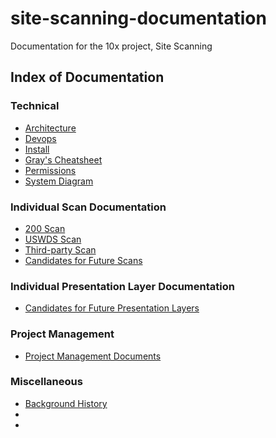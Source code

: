 # site-scanning-documentation
Documentation for the 10x project, Site Scanning






## Index of Documentation


### Technical 

* [Architecture](https://github.com/18F/site-scanning/blob/documentation-update/docs/technical-notes/Architecture.md)
* [Devops](https://github.com/18F/site-scanning/blob/documentation-update/docs/technical-notes/DevOps.md)
* [Install](https://github.com/18F/site-scanning/blob/documentation-update/docs/technical-notes/INSTALL.md)
* [Gray's Cheatsheet](https://github.com/18F/site-scanning/blob/documentation-update/docs/technical-notes/cheatsheet.md)
* [Permissions](https://github.com/18F/site-scanning/blob/documentation-update/docs/technical-notes/permissions.md)
* [System Diagram](https://github.com/18F/site-scanning/blob/documentation-update/docs/technical-notes/scanner-ui.png)


### Individual Scan Documentation
* [200 Scan](https://github.com/18F/site-scanning/blob/documentation-update/docs/scans/200.md)
* [USWDS Scan](https://github.com/18F/site-scanning/blob/documentation-update/docs/scans/uswds.md)
* [Third-party Scan](https://github.com/18F/site-scanning/blob/documentation-update/docs/scans/third-party.md)
* [Candidates for Future Scans](https://github.com/18F/site-scanning/blob/documentation-update/docs/scans/candidate-scans.md)


### Individual Presentation Layer Documentation
* [Candidates for Future Presentation Layers](https://github.com/18F/site-scanning/blob/documentation-update/docs/presentation-layers/candidates.md)

### Project Management
* [Project Management Documents](https://github.com/18F/site-scanning/tree/documentation-update/docs/project-management) 

### Miscellaneous
* [Background History](https://github.com/18F/site-scanning/blob/documentation-update/docs/misc/history.md)
* []()
* []()
